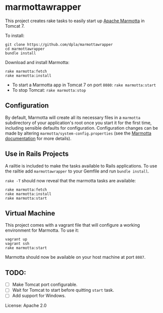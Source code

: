 marmottawrapper
===============

This project creates rake tasks to easily start up [Apache Marmotta](http://marmotta.apache.org/) in Tomcat 7.

To install:

    git clone https://github.com/dpla/marmottawrapper
    cd marmottawrapper
    bundle install

Download and install Marmotta:

    rake marmotta:fetch
	rake marmotta:install

* To start a Marmotta app in Tomcat 7 on port `8080`: `rake marmotta:start`
* To stop Tomcat: `rake marmotta:stop`


Configuration
-------------

By default, Marmotta will create all its necessary files in a `marmotta`
subdirectory of your application's root once you start it for the first time,
including sensible defaults for configuration. Configuration changes can be
made by altering `marmotta/system-config.properties` (see the
[Marmotta documentation](http://marmotta.apache.org/configuration.html)
for more details).

Use in Rails Projects
----------------------

A railtie is included to make the tasks available to Rails applications. To use
the railtie add `marmottawrapper` to your Gemfile and run `bundle install`.

`rake -T` should now reveal that the marmotta tasks are available:

    rake marmotta:fetch
	rake marmotta:install
	rake marmotta:start

Virtual Machine
---------------
This project comes with a vagrant file that will configure a working environment
for Marmotta. To use it:

    vagrant up
    vagrant ssh
	rake marmotta:start

Marmotta should now be available on your host machine at port `8087`.

TODO:
-----
* [ ] Make Tomcat port configurable.
* [ ] Wait for Tomcat to start before quitting `start` task.
* [ ] Add support for Windows.

License: Apache 2.0
